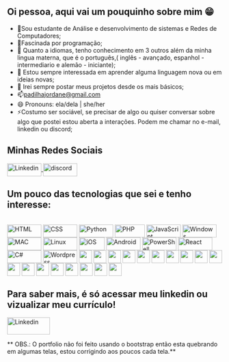 ## Oi pessoa, aqui vai um pouquinho sobre mim 😁
- 🌱Sou estudante de Análise e desenvolvimento de sistemas e Redes de Computadores;
- 🔭Fascinada por programação;
- 👯 Quanto a idiomas, tenho conhecimento em 3 outros além da minha lingua materna, que é o português,( inglês - avançado, espanhol - intermediario e alemão - iniciante);
- 🤔 Estou sempre interessada em aprender alguma linguagem nova ou em ideias novas;
- 💬 Irei sempre postar meus projetos desde os mais básicos;
- 📫padilhajordane@gmail.com
- 😄 Pronouns: ela/dela | she/her
- ⚡Costumo ser sociável, se precisar de algo ou quiser conversar sobre algo que postei estou aberta a interações. Podem me chamar no e-mail, linkedin ou discord;
## Minhas Redes Sociais
<p align="left">  
  <a href=" https://img.shields.io/badge/LinkedIn-0077B5?style=for-the-badge&logo=linkedin&logoColor=white"> <img align="center" alt="Linkedin" height="30" width="80" src="https://img.shields.io/badge/LinkedIn-0A66C2.svg?style=for-the-badge&logo=LinkedIn&logoColor=white"> </a>
  <img align="center" alt="discord" height="30" width="80" src="https://img.shields.io/badge/Discord-5865F2.svg?style=for-the-badge&logo=Discord&logoColor=white" width=e">
  
## Um pouco das tecnologias que sei e tenho interesse:

 <div style="display: inline_block"><br>
 
  <img align="center" alt="HTML" height="30" width="80" src="https://img.shields.io/badge/HTML5-E34F26?style=for-the-badge&logo=html5&logoColor=white">
  <img align="center" alt="CSS" height="30" width="80" src="https://img.shields.io/badge/CSS-239120?&style=for-the-badge&logo=css3&logoColor=white">
  <img align="center" alt="Python" height="30" width="80" src="https://img.shields.io/badge/Python-3776AB?style=for-the-badge&logo=python&logoColor=white">
  <img align="center" alt="PHP" height="30" width="70" src="https://img.shields.io/badge/PHP-777BB4?style=for-the-badge&logo=php&logoColor=white">
  <img align="center" alt="JavaScript" height="30" width="80" src="https://img.shields.io/badge/JavaScript-323330?style=for-the-   badge&logo=javascript&logoColor=F7DF1E">
  <img align="center" alt="Windows" height="30" width="80" src="https://img.shields.io/badge/Windows-0078D6?style=for-the-badge&logo=windows&logoColor=white">
  <img align="center" alt="MAC" height="30" width="80" src="https://img.shields.io/badge/mac%20os-000000?style=for-the-badge&logo=apple&logoColor=white">
  <img align="center" alt="Linux" height="30" width="80" src="https://img.shields.io/badge/Linux-FCC624?style=for-the-badge&logo=linux&logoColor=black">
  <img align="center" alt="iOS" height="30" width="60" src="https://img.shields.io/badge/iOS-000000?style=for-the-badge&logo=ios&logoColor=white">
  <img align="center" alt="Android" height="30" width="80" src="https://img.shields.io/badge/Android-3DDC84?style=for-the-badge&logo=android&logoColor=white">
  <img align="center" alt="PowerShell" height="30" width="80" src="https://img.shields.io/badge/powershell-5391FE?style=for-the-badge&logo=powershell&logoColor=white">
  <img align="center" alt="React" height="30" width="80" src="https://img.shields.io/badge/React-20232A?style=for-the-badge&logo=react&logoColor=61DAFB">
  <img align="center" alt="C#" height="30" width="80" src="https://img.shields.io/badge/C%23-239120?style=for-the-badge&logo=c-sharp&logoColor=white">
  <img align="center" alt="Wordpress" height="30" width="80" src="https://img.shields.io/badge/Wordpress-21759B?style=for-the-badge&logo=wordpress&logoColor=white">
  <img align="center" alt"Ruby" height="30' width="80" src="https://img.shields.io/badge/Ruby-CC342D?style=for-the-badge&logo=ruby&logoColor=white">
  <img align="center" alt"Node.js" height="30' width="80" src="https://img.shields.io/badge/Node.js-43853D?style=for-the-badge&logo=node.js&logoColor=white">           
  <img align="center" alt"Typescript" height="30' width="80" src="https://img.shields.io/badge/TypeScript-007ACC?style=for-the-badge&logo=typescript&logoColor=white">   
  <img align="center" alt"C++" height="30' width="80" src="https://img.shields.io/badge/C%2B%2B-00599C?style=for-the-badge&logo=c%2B%2B&logoColor=white">               
  <img align="center" alt"jAVA" height="30' width="80" src="https://img.shields.io/badge/Java-ED8B00?style=for-the-badge&logo=openjdk&logoColor=white">                 
  <img align="center" alt"MYSQL" height="30' width="80" src="https://img.shields.io/badge/MySQL-00000F?style=for-the-badge&logo=mysql&logoColor=white">                 
  <img align="center" alt"Angular" height="30' width="80" src="https://img.shields.io/badge/Angular-DD0031?style=for-the-badge&logo=angular&logoColor">                                                             
  <img align="center" alt".NET" height="30' width="80" src="https://img.shields.io/badge/.NET-512BD4.svg?style=for-the-badge&logo=dotnet&logoColor=white"> 
  <img align="center" alt"forms" height="30' width="80" src="https://img.shields.io/badge/Google%20Forms-7248B9.svg?style=for-the-badge&logo=Google-Forms&logoColor=white">
  <img align="center" alt"excel" height="30' width="80" src="https://img.shields.io/badge/Microsoft%20Excel-217346.svg?style=for-the-badge&logo=Microsoft-Excel&logoColor=white">
  <img align="center" alt"world" height="30' width="80" src="https://img.shields.io/badge/Microsoft%20Word-2B579A.svg?style=for-the-badge&logo=Microsoft-Word&logoColor=white">
  <img align="center" alt"teams" height="30' width="80" src="https://img.shields.io/badge/Microsoft%20Teams-6264A7.svg?style=for-the-badge&logo=Microsoft-Teams&logoColor=white">
  <img align="center" alt"outlook" height="30' width="80" src="https://img.shields.io/badge/Microsoft%20Outlook-0078D4.svg?style=for-the-badge&logo=Microsoft-Outlook&logoColor=white">
  <img align="center" alt"powerpoint" height="30' width="80" src="https://img.shields.io/badge/Microsoft%20PowerPoint-B7472A.svg?style=for-the-badge&logo=Microsoft-PowerPoint&logoColor=white">
  <img align="center" alt"" height="30' width="80" src="https://img.shields.io/badge/Microsoft%20Outlook-0078D4.svg?style=for-the-badge&logo=Microsoft-Outlook&logoColor=white">
  <img align="center" alt"androidstudio" height="30' width="80" src="https://img.shields.io/badge/Android%20Studio-3DDC84.svg?style=for-the-badge&logo=Android-Studio&logoColor=white">
  <img align="center" alt"androidstudio" height="30' width="80" src="https://img.shields.io/badge/Google%20Colab-F9AB00.svg?style=for-the-badge&logo=Google-Colab&logoColor=white">
  <img align="center" alt"androidstudio" height="30' width="80" src="https://img.shields.io/badge/Visual%20Studio%20Code-007ACC.svg?style=for-the-badge&logo=Visual-Studio-Code&logoColor=white">

 ## Para saber mais, é só acessar meu linkedin ou vizualizar meu currículo!
  
  <a href="https://srapadilha.github.io/Portfolio/ "> <img align="center" alt="Linkedin" height="40" width="100" src="https://img.shields.io/badge/GitHub%20Pages-222222.svg?style=for-the-badge&logo=GitHub-Pages&logoColor=white"> </a>
  
**  OBS.: O portfolio não foi feito usando o bootstrap então esta quebrando em algumas telas, estou corrigindo aos poucos cada tela.**
</di>
